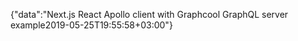 {"data":"Next.js React Apollo client with Graphcool GraphQL server example2019-05-25T19:55:58+03:00"}
